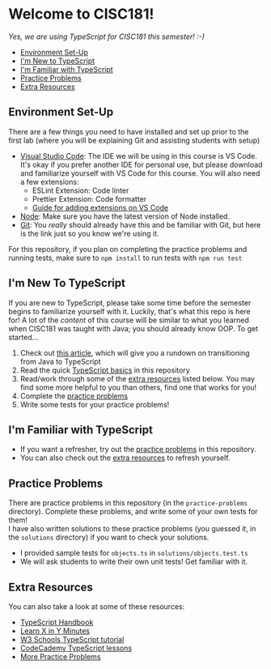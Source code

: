 # Welcome to CISC181!

*Yes, we are using TypeScript for CISC181 this semester! :-)*

- [Environment Set-Up](#environment-set-up)
- [I'm New to TypeScript](#im-new-to-typescript)
- [I'm Familiar with TypeScript](#im-familiar-with-typescript)
- [Practice Problems](#practice-problems)
- [Extra Resources](#extra-resources)

## Environment Set-Up
There are a few things you need to have installed and set up prior to the first lab (where you will be explaining Git and assisting students with setup)
- [Visual Studio Code](https://code.visualstudio.com/): The IDE we will be using in this course is VS Code. It's okay if you prefer another IDE for personal use, but please download and familiarize yourself with VS Code for this course. You will also need a few extensions:
    - ESLint Extension: Code linter
    - Prettier Extension: Code formatter
    - [Guide for adding extensions on VS Code](https://code.visualstudio.com/docs/editor/extension-marketplace#:~:text=You%20can%20browse%20and%20install,on%20the%20VS%20Code%20Marketplace.)
- [Node](https://nodejs.org/en/download/): Make sure you have the latest version of Node installed.
- [Git](https://git-scm.com/book/en/v2/Getting-Started-Installing-Git): You *really* should already have this and be familiar with Git, but here is the link just so you know we're using it.

For this repository, if you plan on completing the practice problems and running tests, make sure to `npm install` to run tests with `npm run test`

## I'm New To TypeScript
If you are new to TypeScript, please take some time before the semester begins to familiarize yourself with it. Luckily, that's what this repo is here for!
A lot of the *content* of this course will be similar to what you learned when CISC181 was taught with Java; you should already know OOP.
To get started...
1. Check out [this article](https://www.theserverside.com/tutorial/What-Java-developers-need-to-know-about-TypeScript-syntax), which will give you a rundown on transitioning from Java to TypeScript
2. Read the quick [TypeScript basics](https://github.com/faithlovell/cisc181-ta-intro/blob/main/typescript-intro.md) in this repository
3. Read/work through some of the [extra resources](#extra-resources) listed below. You may find some more helpful to you than others, find one that works for you!
4. Complete the [practice problems](#practice-problems)
5. Write some tests for your practice problems!

## I'm Familiar with TypeScript
- If you want a refresher, try out the [practice problems](#practice-problems) in this repository.
- You can also check out the [extra resources](#extra-resources) to refresh yourself.

## Practice Problems
There are practice problems in this repository (in the `practice-problems` directory). Complete these problems, and write some of your own tests for them!\
I have also written solutions to these practice problems (you guessed it, in the `solutions` directory) if you want to check your solutions.

- I provided sample tests for `objects.ts` in `solutions/objects.test.ts`
- We will ask students to write their own unit tests! Get familiar with it.
  
## Extra Resources
You can also take a look at some of these resources:
- [TypeScript Handbook](https://www.typescriptlang.org/docs/handbook/intro.html)
- [Learn X in Y Minutes](https://learnxinyminutes.com/docs/typescript/)
- [W3 Schools TypeScript tutorial](https://www.w3schools.com/typescript/)
- [CodeCademy TypeScript lessons](https://www.codecademy.com/learn/learn-typescript)
- [More Practice Problems](https://the-winter.github.io/codingjs/)
